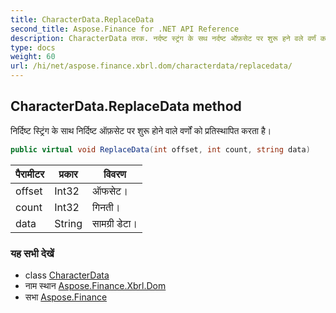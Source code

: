 ```yaml
---
title: CharacterData.ReplaceData
second_title: Aspose.Finance for .NET API Reference
description: CharacterData तरक. नर्दष्ट स्ट्रंग के सथ नर्दष्ट ऑफ़सेट पर शुरू हने वले वर्णं क प्रतस्थपत करत है
type: docs
weight: 60
url: /hi/net/aspose.finance.xbrl.dom/characterdata/replacedata/
---
```

## CharacterData.ReplaceData method

निर्दिष्ट स्ट्रिंग के साथ निर्दिष्ट ऑफ़सेट पर शुरू होने वाले वर्णों को प्रतिस्थापित करता है।

```csharp
public virtual void ReplaceData(int offset, int count, string data)
```

| पैरामीटर | प्रकार | विवरण |
| --- | --- | --- |
| offset | Int32 | ऑफसेट। |
| count | Int32 | गिनती। |
| data | String | सामग्री डेटा। |

### यह सभी देखें

* class [CharacterData](../)
* नाम स्थान [Aspose.Finance.Xbrl.Dom](../../characterdata/)
* सभा [Aspose.Finance](../../../)


